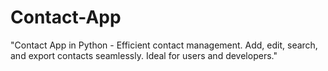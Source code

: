 # Contact-App
"Contact App in Python - Efficient contact management. Add, edit, search, and export contacts seamlessly. Ideal for users and developers."
